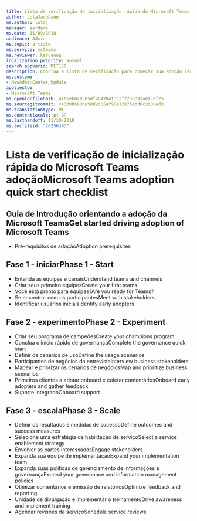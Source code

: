 ```yaml
---
title: Lista de verificação de inicialização rápida do Microsoft Teams adoção
author: LolaJacobsen
ms.author: lolaj
manager: serdars
ms.date: 11/09/2018
audience: Admin
ms.topic: article
ms.service: msteams
ms.reviewer: karuanag
localization_priority: Normal
search.appverid: MET150
description: Conclua a lista de verificação para começar sua adoção Teams da Microsoft.
ms.custom:
- NewAdminCenter_Update
appliesto:
- Microsoft Teams
ms.openlocfilehash: 4106eb020385df464284f3c3ff236d93a6fc0f25
ms.sourcegitcommit: c43d0b663ba50d2c85af98a12075ebd6c3d80ed3
ms.translationtype: MT
ms.contentlocale: pt-BR
ms.lasthandoff: 11/10/2018
ms.locfileid: "26256393"
---
```

# <a name="microsoft-teams-adoption-quick-start-checklist"></a><span data-ttu-id="45f0c-103">Lista de verificação de inicialização rápida do Microsoft Teams adoção</span><span class="sxs-lookup"><span data-stu-id="45f0c-103">Microsoft Teams adoption quick start checklist</span></span>

## <a name="get-started-driving-adoption-of-microsoft-teams"></a><span data-ttu-id="45f0c-104">Guia de Introdução orientando a adoção da Microsoft Teams</span><span class="sxs-lookup"><span data-stu-id="45f0c-104">Get started driving adoption of Microsoft Teams</span></span>

- <span data-ttu-id="45f0c-105">Pré-requisitos de adoção</span><span class="sxs-lookup"><span data-stu-id="45f0c-105">Adoption prerequisites</span></span>

## <a name="phase-1---start"></a><span data-ttu-id="45f0c-106">Fase 1 - iniciar</span><span class="sxs-lookup"><span data-stu-id="45f0c-106">Phase 1 - Start</span></span>

- <span data-ttu-id="45f0c-107">Entenda as equipes e canais</span><span class="sxs-lookup"><span data-stu-id="45f0c-107">Understand teams and channels</span></span>
- <span data-ttu-id="45f0c-108">Criar seus primeiro equipes</span><span class="sxs-lookup"><span data-stu-id="45f0c-108">Create your first teams</span></span>
- <span data-ttu-id="45f0c-109">Você está pronto para equipes?</span><span class="sxs-lookup"><span data-stu-id="45f0c-109">Are you ready for Teams?</span></span>
- <span data-ttu-id="45f0c-110">Se encontrar com os participantes</span><span class="sxs-lookup"><span data-stu-id="45f0c-110">Meet with stakeholders</span></span>
- <span data-ttu-id="45f0c-111">Identificar usuários iniciais</span><span class="sxs-lookup"><span data-stu-id="45f0c-111">Identify early adopters</span></span>

## <a name="phase-2---experiment"></a><span data-ttu-id="45f0c-112">Fase 2 - experimento</span><span class="sxs-lookup"><span data-stu-id="45f0c-112">Phase 2 - Experiment</span></span>

- <span data-ttu-id="45f0c-113">Criar seu programa de campeões</span><span class="sxs-lookup"><span data-stu-id="45f0c-113">Create your champions program</span></span>
- <span data-ttu-id="45f0c-114">Conclua o início rápido de governança</span><span class="sxs-lookup"><span data-stu-id="45f0c-114">Complete the governance quick start</span></span>
- <span data-ttu-id="45f0c-115">Definir os cenários de uso</span><span class="sxs-lookup"><span data-stu-id="45f0c-115">Define the usage scenarios</span></span>
- <span data-ttu-id="45f0c-116">Participantes de negócios da entrevista</span><span class="sxs-lookup"><span data-stu-id="45f0c-116">Interview business stakeholders</span></span>
- <span data-ttu-id="45f0c-117">Mapear e priorizar os cenários de negócios</span><span class="sxs-lookup"><span data-stu-id="45f0c-117">Map and prioritize business scenarios</span></span>
- <span data-ttu-id="45f0c-118">Primeiros clientes a adotar onboard e coletar comentários</span><span class="sxs-lookup"><span data-stu-id="45f0c-118">Onboard early adopters and gather feedback</span></span>
- <span data-ttu-id="45f0c-119">Suporte integrado</span><span class="sxs-lookup"><span data-stu-id="45f0c-119">Onboard support</span></span>

## <a name="phase-3---scale"></a><span data-ttu-id="45f0c-120">Fase 3 - escala</span><span class="sxs-lookup"><span data-stu-id="45f0c-120">Phase 3 - Scale</span></span>

- <span data-ttu-id="45f0c-121">Definir os resultados e medidas de sucesso</span><span class="sxs-lookup"><span data-stu-id="45f0c-121">Define outcomes and success measures</span></span>
- <span data-ttu-id="45f0c-122">Selecione uma estratégia de habilitação de serviço</span><span class="sxs-lookup"><span data-stu-id="45f0c-122">Select a service enablement strategy</span></span>
- <span data-ttu-id="45f0c-123">Envolver as partes interessadas</span><span class="sxs-lookup"><span data-stu-id="45f0c-123">Engage stakeholders</span></span>
- <span data-ttu-id="45f0c-124">Expanda sua equipe de implementação</span><span class="sxs-lookup"><span data-stu-id="45f0c-124">Expand your implementation team</span></span>
- <span data-ttu-id="45f0c-125">Expanda suas políticas de gerenciamento de informações e governança</span><span class="sxs-lookup"><span data-stu-id="45f0c-125">Expand your governance and information management policies</span></span>
- <span data-ttu-id="45f0c-126">Otimizar comentários e emissão de relatórios</span><span class="sxs-lookup"><span data-stu-id="45f0c-126">Optimize feedback and reporting</span></span>
- <span data-ttu-id="45f0c-127">Unidade de divulgação e implementar o treinamento</span><span class="sxs-lookup"><span data-stu-id="45f0c-127">Drive awareness and implement training</span></span>
- <span data-ttu-id="45f0c-128">Agendar revisões de serviço</span><span class="sxs-lookup"><span data-stu-id="45f0c-128">Schedule service reviews</span></span>



